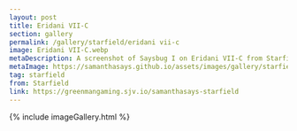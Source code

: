```yaml
---
layout: post
title: Eridani VII-C
section: gallery
permalink: /gallery/starfield/eridani vii-c
image: Eridani VII-C.webp
metaDescription: A screenshot of Saysbug I on Eridani VII-C from Starfield, taken by Samantha Says.
metaImage: https://samanthasays.github.io/assets/images/gallery/starfield/Eridani VII-C.webp
tag: starfield
from: Starfield
link: https://greenmangaming.sjv.io/samanthasays-starfield
---
```

{% include imageGallery.html %}